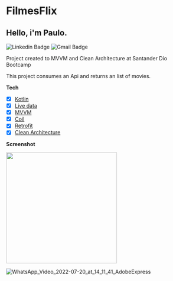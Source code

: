 # **FilmesFlix**

## Hello, i'm Paulo.

![Linkedin Badge](https://img.shields.io/badge/-Paulo_Normando-blue?style=flat-square&logo=Linkedin&logoColor=white&link=[https://br.linkedin.com/in/igor-rotondo-bagliotti-b1612b69](https://www.linkedin.com/in/paulo-normando-469726a0/)) ![Gmail Badge](https://img.shields.io/badge/-paulonormando@gmail.com-c14438?style=flat-square&logo=Gmail&logoColor=white&link=mailto:paulonormando@gmail.com)

Project created to MVVM and Clean Architecture at Santander Dio Bootcamp

This project consumes an Api and returns an list of movies.

**Tech**

- [x] [Kotlin](https://kotlinlang.org/docs/getting-started.html)
- [x] [Live data](https://developer.android.com/topic/libraries/architecture/livedata?hl=pt-br)
- [x] [MVVM](https://developer.android.com/jetpack/guide?gclid=CjwKCAiAjp6BBhAIEiwAkO9Wut2W9TLNRaql75qE26vP_xRvCfTBlBY5j8RHxc_r6RhC1HFPTprbwRoC32cQAvD_BwE&gclsrc=aw.ds) 
- [x] [Coil](https://coil-kt.github.io/coil/)
- [x] [Retrofit](https://square.github.io/retrofit/)
- [x] [Clean Architecture](https://medium.com/android-dev-hacks/detailed-guide-on-android-clean-architecture-9eab262a9011)

**Screenshot**
<p float="left">
  <img src="/filmes_flix.png" width="300" />
</p>

![WhatsApp_Video_2022-07-20_at_14_11_41_AdobeExpress](https://user-images.githubusercontent.com/91965545/180045355-863a47b5-3027-4a04-874d-c119d0c36d10.gif)
